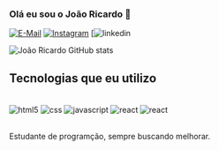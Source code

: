 ### Olá eu sou o João Ricardo 👋

[![E-Mail](https://img.shields.io/badge/Gmail-D14836?style=for-the-badge&logo=gmail&logoColor=white
)](https://)
[![Instagram](https://img.shields.io/badge/Instagram-E4405F?style=for-the-badge&logo=instagram&logoColor=white
)](https://instagram.com/joaoricardo____)
[![linkedin](linkedin.com/in/joao-ricardo-da-silva-sousa-7693042a3)

![João Ricardo GitHub stats](https://github-readme-stats.vercel.app/api?username=jRicardoAFS&show_icons=true&theme=radical)

## Tecnologias que eu utilizo

<div style='display: inline_block'><br/>
  <img align='center' alt=html5 src='https://img.shields.io/badge/HTML5-E34F26?style=for-the-badge&logo=html5&logoColor=white'/>
  <img align='center' alt=css src='https://img.shields.io/badge/CSS3-1572B6?style=for-the-badge&logo=css3&logoColor=white'/>
  <img align='center' alt=javascript src='https://img.shields.io/badge/JavaScript-F7DF1E?style=for-the-badge&logo=javascript&logoColor=black'/>
  <img align='center' alt=react src='https://img.shields.io/badge/React-20232A?style=for-the-badge&logo=react&logoColor=61DAFB'/>
  <img align='center' alt=react src='https://img.shields.io/badge/TypeScript-007ACC?style=for-the-badge&logo=typescript&logoColor=white'/>
  <br/> <br/>


  Estudante de programção, sempre buscando melhorar.
  
  
</div>
